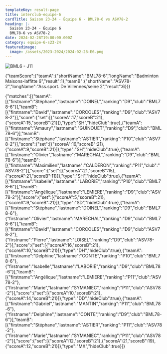 ```yaml
---
templateKey: result-page
title: interclub-equipe-6
cardTitle: Saison 23-24 - Équipe 6 - BML78-6 vs ASV78-2 
heading: |-
  Saison 23-24 - Équipe 6
  BML78-6 vs ASV78-2
date: 2024-02-28T19:00:00.000Z
category: equipe-6-s23-24
featuredimage:
  image: /assets/2023-2024/2024-02-28-E6.png
---
```

![](/assets/2023-2024/2024-02-28-E6.png "BML6 - J11")

<teamscoreboard>{"teamScore":{"teamA":{"shortName":"BML78-6","longName":"Badminton Maisons-laffitte 6","result":1},"teamB":{"shortName":"ASV78-2","longName":"Ass.sport. De Villennes/seine 2","result":6}}}</teamscoreboard>

<scoreboard>{"matches":[{"teamA":[{"firstname":"Stéphane","lastname":"DOINEL","ranking":"D9","club":"BML78-6"}],"teamB":[{"firstname":"David","lastname":"CORCOLES","ranking":"D9","club":"ASV78-2"}],"score":{"set":[{"scoreA":17,"scoreB":21},{"scoreA":15,"scoreB":21}]},"type":"SH","hideClub":true},{"teamA":[{"firstname":"Amaury","lastname":"GUINOUET","ranking":"D9","club":"BML78-6"}],"teamB":[{"firstname":"Stéphane","lastname":"ASTIER","ranking":"P10","club":"ASV78-2"}],"score":{"set":[{"scoreA":16,"scoreB":21},{"scoreA":9,"scoreB":21}]},"type":"SH","hideClub":true},{"teamA":[{"firstname":"Olivier","lastname":"MARECHAL","ranking":"D9","club":"BML78-6"}],"teamB":[{"firstname":"Maximilien","lastname":"CALDERON","ranking":"P11","club":"ASV78-2"}],"score":{"set":[{"scoreA":21,"scoreB":15},{"scoreA":21,"scoreB":11}]},"type":"SH","hideClub":true},{"teamA":[{"firstname":"Isabelle","lastname":"LABORIE","ranking":"P10","club":"BML78-6"}],"teamB":[{"firstname":"Angélique","lastname":"LEMIERE","ranking":"D9","club":"ASV78-2"}],"score":{"set":[{"scoreA":5,"scoreB":21},{"scoreA":9,"scoreB":21}]},"type":"SD","hideClub":true},{"teamA":[{"firstname":"Stéphane","lastname":"DOINEL","ranking":"D9","club":"BML78-6"},{"firstname":"Olivier","lastname":"MARECHAL","ranking":"D9","club":"BML78-6"}],"teamB":[{"firstname":"David","lastname":"CORCOLES","ranking":"D9","club":"ASV78-2"},{"firstname":"Pierre","lastname":"LOISEL","ranking":"D9","club":"ASV78-2"}],"score":{"set":[{"scoreA":16,"scoreB":21},{"scoreA":10,"scoreB":21}]},"type":"DH","hideClub":true},{"teamA":[{"firstname":"Delphine","lastname":"CONTE","ranking":"P10","club":"BML78-6"},{"firstname":"Isabelle","lastname":"LABORIE","ranking":"D9","club":"BML78-6"}],"teamB":[{"firstname":"Angélique","lastname":"LEMIERE","ranking":"P11","club":"ASV78-2"},{"firstname":"Marie","lastname":"SYMANIEC","ranking":"P11","club":"ASV78-2"}],"score":{"set":[{"scoreA":10,"scoreB":21},{"scoreA":14,"scoreB":21}]},"type":"DD","hideClub":true},{"teamA":[{"firstname":"Gabriel","lastname":"MANTIN","ranking":"P11","club":"BML78-6"},{"firstname":"Delphine","lastname":"CONTE","ranking":"D9","club":"BML78-6"}],"teamB":[{"firstname":"Stéphane","lastname":"ASTIER","ranking":"P11","club":"ASV78-2"},{"firstname":"Marie","lastname":"SYMANIEC","ranking":"P11","club":"ASV78-2"}],"score":{"set":[{"scoreA":12,"scoreB":21},{"scoreA":21,"scoreB":19},{"scoreA":12,"scoreB":21}]},"type":"MX","hideClub":true}]}</scoreboard>